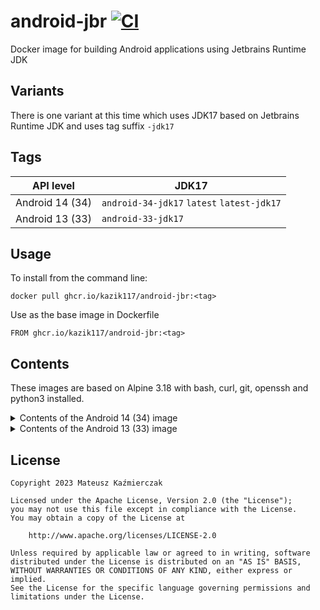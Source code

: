 # android-jbr [![CI](https://github.com/kazik117/android-jbr/actions/workflows/docker-publish.yml/badge.svg)](https://github.com/kazik117/android-jbr/actions/workflows/docker-publish.yml)
Docker image for building Android applications using Jetbrains Runtime JDK

## Variants
There is one variant at this time which uses JDK17 based on Jetbrains Runtime JDK and uses tag suffix `-jdk17`

## Tags
| API level       | JDK17                                               |
|-----------------|-----------------------------------------------------|
| Android 14 (34) | `android-34-jdk17` `latest` `latest-jdk17`          |
| Android 13 (33) | `android-33-jdk17`                                  |

## Usage
To install from the command line:

```docker pull ghcr.io/kazik117/android-jbr:<tag>```

Use as the base image in Dockerfile

```FROM ghcr.io/kazik117/android-jbr:<tag>```


## Contents
These images are based on Alpine 3.18 with bash, curl, git, openssh and python3 installed.

<details>
    <summary>Contents of the Android 14 (34) image</summary>

| Path                      | Version | Description                         |
| -------                   | ------- | -------                             |
| build-tools;34.0.0        | 34.0.0  | Android SDK Build-Tools 34          | build-tools/34.0.0
| extras;google;instantapps | 1.9.0   | Google Play Instant Development SDK | extras/google/instantapps
| patcher;v4                | 1       | SDK Patch Applier v4                | patcher/v4
| platform-tools            | 34.0.4  | Android SDK Platform-Tools          | platform-tools
| platforms;android-34      | 2       | Android SDK Platform 34             | platforms/android-34
</details>

<details>
    <summary>Contents of the Android 13 (33) image</summary>

| Path                      | Version | Description                         |
| -------                   | ------- | -------                             |
| build-tools;33.0.2        | 33.0.2  | Android SDK Build-Tools 33.0.2      | build-tools/33.0.2
| extras;google;instantapps | 1.9.0   | Google Play Instant Development SDK | extras/google/instantapps
| patcher;v4                | 1       | SDK Patch Applier v4                | patcher/v4
| platform-tools            | 34.0.4  | Android SDK Platform-Tools          | platform-tools
| platforms;android-33      | 3       | Android SDK Platform 33             | platforms/android-33
</details>

## License
```
Copyright 2023 Mateusz Kaźmierczak

Licensed under the Apache License, Version 2.0 (the "License");
you may not use this file except in compliance with the License.
You may obtain a copy of the License at

    http://www.apache.org/licenses/LICENSE-2.0

Unless required by applicable law or agreed to in writing, software
distributed under the License is distributed on an "AS IS" BASIS,
WITHOUT WARRANTIES OR CONDITIONS OF ANY KIND, either express or implied.
See the License for the specific language governing permissions and
limitations under the License.
```
